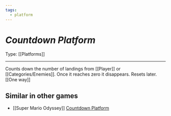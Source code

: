 ```yaml
---
tags:
  - platform
---
```

# _Countdown Platform_

Type: [[Platforms]]

----


Counts down the number of landings from [[Player]] or [[Categories/Enemies]]. Once it reaches zero it disappears. Resets later. [[One way]]


## Similar in other games

* [[Super Mario Odyssey]] [Countdown Platform](https://www.mariowiki.com/Countdown_Platform)